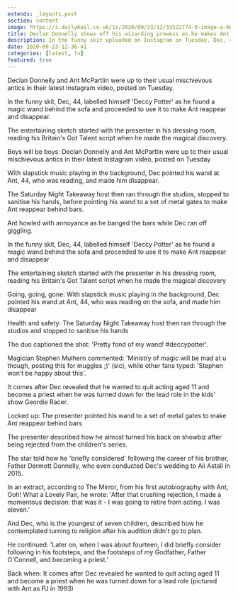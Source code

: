 ```yaml
---
extends: _layouts.post
section: content
image: https://i.dailymail.co.uk/1s/2020/09/23/12/33522774-0-image-a-66_1600859283631.jpg 
title: Declan Donnelly shows off his wizarding prowess as he makes Ant McPartlin vanish in skit 
description: In the funny skit uploaded on Instagram on Tuesday, Dec, 44, labelled himself Deccy Potter as he found a magic wand behind the sofa and proceeded to use it to make Ant reappear and disappear.  
date: 2020-09-23-12-36-41 
categories: [latest, tv] 
featured: true 
--- 
```

Declan Donnelly and Ant McPartlin were up to their usual mischievous antics in their latest Instagram video, posted on Tuesday.

In the funny skit, Dec, 44, labelled himself 'Deccy Potter' as he found a magic wand behind the sofa and proceeded to use it to make Ant reappear and disappear. 

The entertaining sketch started with the presenter in his dressing room, reading his Britain's Got Talent script when he made the magical discovery.

Boys will be boys: Declan Donnelly and Ant McPartlin were up to their usual mischievous antics in their latest Instagram video, posted on Tuesday

With slapstick music playing in the background, Dec pointed his wand at Ant, 44, who was reading, and made him disappear. 

The Saturday Night Takeaway host then ran through the studios, stopped to sanitise his hands, before pointing his wand to a set of metal gates to make Ant reappear behind bars.

Ant howled with annoyance as he banged the bars while Dec ran off giggling.       

In the funny skit, Dec, 44, labelled himself 'Deccy Potter' as he found a magic wand behind the sofa and proceeded to use it to make Ant reappear and disappear

The entertaining sketch started with the presenter in his dressing room, reading his Britain's Got Talent script when he made the magical discovery

Going, going, gone: With slapstick music playing in the background, Dec pointed his wand at Ant, 44, who was reading on the sofa, and made him disappear

Health and safety: The Saturday Night Takeaway host then ran through the studios and stopped to sanitise his hands

The duo captioned the shot: 'Pretty fond of my wand! #deccypotter'. 

Magician Stephen Mulhern commented: 'Ministry of magic will be mad at u though, posting this for muggles ;)' (sic), while other fans typed: 'Stephen won’t be happy about this'. 

It comes after Dec revealed that he wanted to quit acting aged 11 and become a priest when he was turned down for the lead role in the kids' show Geordie Racer. 

Locked up: The presenter pointed his wand to a set of metal gates to make Ant reappear behind bars

The presenter described how he almost turned his back on showbiz after being rejected from the children's series.  

The star told how he 'briefly considered' following the career of his brother, Father Dermott Donnelly, who even conducted Dec's wedding to Ali Astall in 2015. 

In an extract, according to The Mirror, from his first autobiography with Ant, Ooh! What a Lovely Pair, he wrote: 'After that crushing rejection, I made a momentous decision: that was it - I was going to retire from acting. I was eleven.' 

And Dec, who is the youngest of seven children, described how he contemplated turning to religion after his audition didn't go to plan. 

He continued: 'Later on, when I was about fourteen, I did briefly consider following in his footsteps, and the footsteps of my Godfather, Father O'Connell, and becoming a priest.' 

Back when: It comes after Dec revealed he wanted to quit acting aged 11 and become a priest when he was turned down for a lead role (pictured with Ant as PJ in 1993) 

